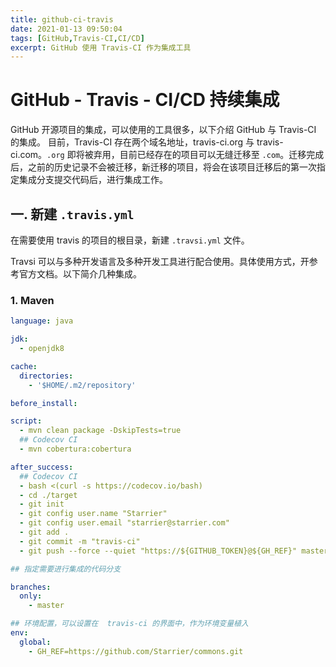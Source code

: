 ```yaml
---
title: github-ci-travis
date: 2021-01-13 09:50:04
tags: [GitHub,Travis-CI,CI/CD]
excerpt: GitHub 使用 Travis-CI 作为集成工具
---
```


# GitHub - Travis - CI/CD 持续集成

GitHub 开源项目的集成，可以使用的工具很多，以下介绍 GitHub 与 Travis-CI 的集成。 目前，Travis-CI 存在两个域名地址，travis-ci.org 与 travis-ci.com。`.org` 即将被弃用，目前已经存在的项目可以无缝迁移至 `.com`。迁移完成后，之前的历史记录不会被迁移，新迁移的项目，将会在该项目迁移后的第一次指定集成分支提交代码后，进行集成工作。

## 一. 新建 `.travis.yml`

在需要使用 travis 的项目的根目录，新建 `.travsi.yml` 文件。

Travsi 可以与多种开发语言及多种开发工具进行配合使用。具体使用方式，开参考官方文档。以下简介几种集成。

### 1. Maven

```yml
language: java

jdk:
  - openjdk8

cache:
  directories:
    - '$HOME/.m2/repository'

before_install:

script:
  - mvn clean package -DskipTests=true
  ## Codecov CI
  - mvn cobertura:cobertura

after_success:
  ## Codecov CI
  - bash <(curl -s https://codecov.io/bash)
  - cd ./target
  - git init
  - git config user.name "Starrier"
  - git config user.email "starrier@starrier.com"
  - git add .
  - git commit -m "travis-ci"
  - git push --force --quiet "https://${GITHUB_TOKEN}@${GH_REF}" master:master

## 指定需要进行集成的代码分支

branches:
  only:
    - master

## 环境配置，可以设置在  travis-ci 的界面中，作为环境变量植入
env:
  global:
    - GH_REF=https://github.com/Starrier/commons.git
```
